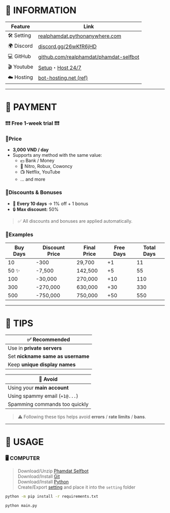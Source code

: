 # 📄 INFORMATION

| Feature   | Link |
|-----------|------|
| 🛠️ Setting | [realphamdat.pythonanywhere.com](https://realphamdat.pythonanywhere.com) |
| 🌍 Discord | [discord.gg/26wKfR6jHD](https://discord.gg/26wKfR6jHD) |
| 💻 GitHub | [github.com/realphamdat/phamdat-selfbot](https://github.com/realphamdat/phamdat-selfbot) |
| 🎬 Youtube | [Setup](https://youtu.be/63zlmixNa14)・[Host 24/7](https://youtu.be/sLnghrF9ksw) |
| ☁️ Hosting | [bot-hosting.net (ref)](https://bot-hosting.net/?aff=1191703681637290086) |

---

# 🏦 PAYMENT

### ❗❗❗ Free 1-week trial ❗❗❗

### 🔹Price
- **3,000 VND / day**
- Supports any method with the same value:
  - 💵 Bank / Money
  - 🎁 Nitro, Robux, Cowoncy
  - 📺 Netflix, YouTube
  - ... and more

### 🔹Discounts & Bonuses
- 🧮 **Every 10 days** → 1% off + 1 bonus
- 🔒 **Max discount:** 50%
> ✅ All discounts and bonuses are applied automatically.

### 🔹Examples

| Buy Days | Discount Price | Final Price | Free Days | Total Days |
|----------|----------------|-------------|-----------|-------------|
| 10       | -300           | 29,700      | +1        | 11          |
| 50 ✨     | -7,500         | 142,500     | +5        | 55          |
| 100      | -30,000        | 270,000     | +10       | 110         |
| 300      | -270,000       | 630,000     | +30       | 330         |
| 500      | -750,000       | 750,000     | +50       | 550         |

---

# 🌈 TIPS

| ✅ Recommended                       |
|-------------------------------------|
| Use in **private servers**          |
| Set **nickname same as username**   |
| Keep **unique display names**       |

| 🚫 Avoid                            |
|-------------------------------------|
| Using your **main account**         |
| Using spammy email (`+1@...`)  |
| Spamming commands too quickly       |

> ⚠️ Following these tips helps avoid **errors** / **rate limits** / **bans**.

---

# 📱 USAGE

### 🖥️ COMPUTER
> Download/Unzip [Phamdat Selfbot](https://github.com/realphamdat/phamdat-selfbot)  
> Download/Install [Git](https://git-scm.com/downloads)  
> Download/Install [Python](https://www.python.org/downloads)  
> Create/Export [setting](https://realphamdat.pythonanywhere.com) and place it into the `setting` folder

```bash
python -m pip install -r requirements.txt
```

```bash
python main.py
```
